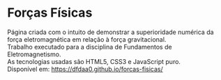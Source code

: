 # Forças Físicas
Página criada com o intuito de demonstrar a superioridade numérica da força eletromagnética em relação à força gravitacional.  
Trabalho executado para a disciplina de Fundamentos de Eletromagnetismo.  
As tecnologias usadas são HTML5, CSS3 e JavaScript puro.  
Disponível em: https://dfdaa0.github.io/forcas-fisicas/
